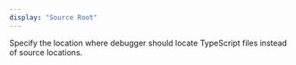 ```yaml
---
display: "Source Root"
---
```


Specify the location where debugger should locate TypeScript files instead of source locations.
